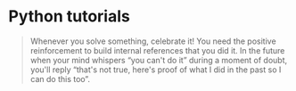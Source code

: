 # Python tutorials

> Whenever you solve something, celebrate it! You need the positive reinforcement to build internal references that you did it. In the future when your mind whispers “you can't do it” during a moment of doubt, you'll reply “that's not true, here's proof of what I did in the past so I can do this too”.